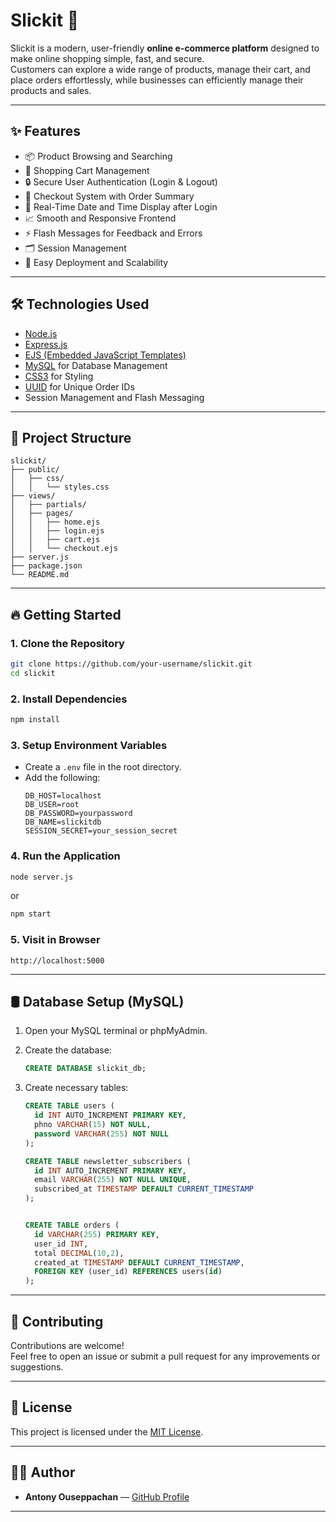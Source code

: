 # Slickit 🛒

Slickit is a modern, user-friendly **online e-commerce platform** designed to make online shopping simple, fast, and secure.  
Customers can explore a wide range of products, manage their cart, and place orders effortlessly, while businesses can efficiently manage their products and sales.

---

## ✨ Features

- 📦 Product Browsing and Searching
- 🛒 Shopping Cart Management
- 🔒 Secure User Authentication (Login & Logout)
- 🧾 Checkout System with Order Summary
- 📅 Real-Time Date and Time Display after Login
- 📈 Smooth and Responsive Frontend
- ⚡ Flash Messages for Feedback and Errors
- 🗂️ Session Management
- 🚀 Easy Deployment and Scalability

---

## 🛠️ Technologies Used

- [Node.js](https://nodejs.org/)
- [Express.js](https://expressjs.com/)
- [EJS (Embedded JavaScript Templates)](https://ejs.co/)
- [MySQL](https://www.mysql.com/) for Database Management
- [CSS3](https://developer.mozilla.org/en-US/docs/Web/CSS) for Styling
- [UUID](https://www.npmjs.com/package/uuid) for Unique Order IDs
- Session Management and Flash Messaging

---

## 📂 Project Structure

```
slickit/
├── public/
│   ├── css/
│   │   └── styles.css
├── views/
│   ├── partials/
│   ├── pages/
│   │   ├── home.ejs
│   │   ├── login.ejs
│   │   ├── cart.ejs
│   │   └── checkout.ejs
├── server.js
├── package.json
└── README.md
```

---

## 🔥 Getting Started

### 1. Clone the Repository
```bash
git clone https://github.com/your-username/slickit.git
cd slickit
```

### 2. Install Dependencies
```bash
npm install
```

### 3. Setup Environment Variables
- Create a `.env` file in the root directory.
- Add the following:
  ```env
  DB_HOST=localhost
  DB_USER=root
  DB_PASSWORD=yourpassword
  DB_NAME=slickitdb
  SESSION_SECRET=your_session_secret
  ```

### 4. Run the Application
```bash
node server.js
```
or
```bash
npm start
```

### 5. Visit in Browser
```
http://localhost:5000
```

---

## 🛢️ Database Setup (MySQL)

1. Open your MySQL terminal or phpMyAdmin.

2. Create the database:
   ```sql
   CREATE DATABASE slickit_db;
   ```

3. Create necessary tables:
   ```sql
   CREATE TABLE users (
     id INT AUTO_INCREMENT PRIMARY KEY,
     phno VARCHAR(15) NOT NULL,
     password VARCHAR(255) NOT NULL
   );

   CREATE TABLE newsletter_subscribers (
     id INT AUTO_INCREMENT PRIMARY KEY,
     email VARCHAR(255) NOT NULL UNIQUE,
     subscribed_at TIMESTAMP DEFAULT CURRENT_TIMESTAMP
   );


   CREATE TABLE orders (
     id VARCHAR(255) PRIMARY KEY,
     user_id INT,
     total DECIMAL(10,2),
     created_at TIMESTAMP DEFAULT CURRENT_TIMESTAMP,
     FOREIGN KEY (user_id) REFERENCES users(id)
   );
   ```

---

## 🤝 Contributing

Contributions are welcome!  
Feel free to open an issue or submit a pull request for any improvements or suggestions.

---

## 📜 License

This project is licensed under the [MIT License](LICENSE).

---

## 👨‍💻 Author

- **Antony Ouseppachan** — [GitHub Profile](https://github.com/Antony-Ouseppachan)

---

```
